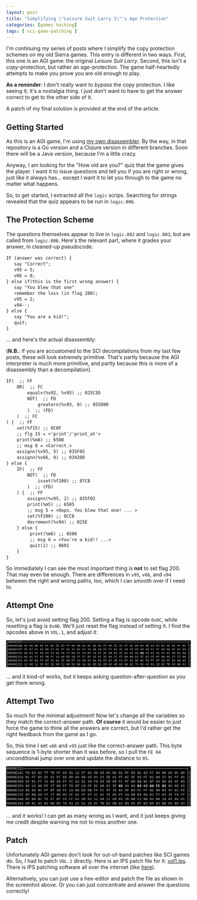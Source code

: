 ```yaml
---
layout: post
title: "Simplifying \"Leisure Suit Larry 1\"'s Age Protection"
categories: [games hacking]
tags: [ sci-game-patching ]
---
```


I'm continuing my series of posts where I simplify the copy protection schemes
on my old Sierra games.  This entry is different in two ways.  First, this 
one is an AGI game: the original *Leisure Suit Larry*. Second, this isn't
a *copy*-protection, but rather an *age*-protection.  The game half-heartedly
attempts to make you prove you are old enough to play.

**As a reminder**: I don't really want to *bypass* the copy protection. I
like seeing it; it's a nostalgia thing.  I just don't want to have to get
the answer correct to get to the other side of it.

A patch of my final solution is provided at the end of the article.

## Getting Started

As this is an AGI game, I'm using [my own disassembler](https://github.com/rwtodd/agi-tools).  By the way, in that repository is a Go version and a Clojure
version in different branches.  Soon there will be a Java version, because
I'm a little crazy.

Anyway, I am looking for the "How old are you?" quiz that the game
gives the player.  I want it to issue questions and tell you if you
are right or wrong, just like it always has... except I want it to
let you through to the game no matter what happens.

So, to get started, I extracted all the `logic` scrips.  Searching for
strings revealed that the quiz appears to be run in `logic.006`. 

## The Protection Scheme

The questions themselves appear to live in `logic.002` and `logic.003`, but
are called from `logic.006`.  Here's the relevant part, where it
grades your answer, in cleaned-up pseudocode:

~~~~~~
IF (answer was correct) {
   say "Correct";
   v95 = 5;
   v66 = 8;
} else if(this is the first wrong answer) {
   say "You blew that one"
   remember the loss (in flag 200);
   v95 = 2;
   v94--;
} else {
   say "You are a kid!";
   quit;
}
~~~~~~

... and here's the actual disassembly:

(**N.B.**: if you are accustomed to the SCI decompilations from my last
few posts, these will look extremely primitive. That's partly because the
AGI interpreter is much more primitive, and partly because this is more of
a disassembly than a decompilation).

~~~~~~
IF(  ;; FF
    OR(  ;; FC
        equalv(%v92, %v93) ;; 025C5D
        NOT(  ;; FD
            greatern(%v93, 0) ;; 055D00
        )  ;; (FD)
    )  ;; FC
) {  ;; FF
    set(%f15) ;; 0C0F
    ;; flg 15 = <'print'/'print_at'>
    print(%m8) ;; 6508
    ;; msg 8 = <Correct.>
    assignn(%v95, 5) ;; 035F05
    assignn(%v66, 8) ;; 034208
} else {
    IF(  ;; FF
        NOT(  ;; FD
            isset(%f200) ;; 07C8
        )  ;; (FD)
    ) {  ;; FF
        assignn(%v95, 2) ;; 035F02
        print(%m5) ;; 6505
        ;; msg 5 = <Oops. You blew that one! ... >
        set(%f200) ;; 0CC8
        decrement(%v94) ;; 025E
    } else {
         print(%m6) ;; 6506
         ;; msg 6 = <You're a kid!! ...>
         quit(1) ;; 8601
    }
}
~~~~~~

So immediately I can see the most important thing is **not** to set flag 200.
That may even be enough.  There are differences in `v95`, `v66`, and
`v94` between the right and wrong paths, too, which I can smooth over if
I need to. 

## Attempt One

So, let's just avoid setting flag 200.  Setting a flag is opcode `0x0C`, while
resetting a flag is `0x0D`.  We'll just reset the flag instead of setting it.
I find the opcodes above in `VOL.1`, and adjust it:

![hex-edit screenshot](/assets/2020/04/hex-edit.png)

... and it kind-of works, but it keeps asking question-after-question as you
get them wrong.

## Attempt Two
So much for the minimal adjustment!  Now let's change all the variables so
they match the correct-answer path.  **Of course** it would be easier to
just force the game to think all the answers are correct, but I'd rather
get the right feedback from the game as I go. 

So, this time I set `v66` and `v95` just like the correct-answer path.
This byte sequence is 1-byte shorter than it was before, so I pull the
`FE 04` unconditional jump over one and update the distance to `05`.

![hex-edit screenshot](/assets/2020/04/hex-edit-pt2.png)

... and it works!  I can get as many wrong as I want, and it just keeps
giving me credit despite warning me not to miss another one.

## Patch

Unfortunately AGI games don't look for out-of-band patches like SCI games
do.  So, I had to patch `VOL.1` directly.  Here is an IPS patch file
for it: [vol1.ips](/assets/2020/04/vol1.ips).  There is IPS patching
software all over the internet (like [here](https://zerosoft.zophar.net/)).

Alternatively, you can just use a hex-editor and patch the file as shown
in the screenhot above.  Or you can just concentrate and answer the
questions correctly!

